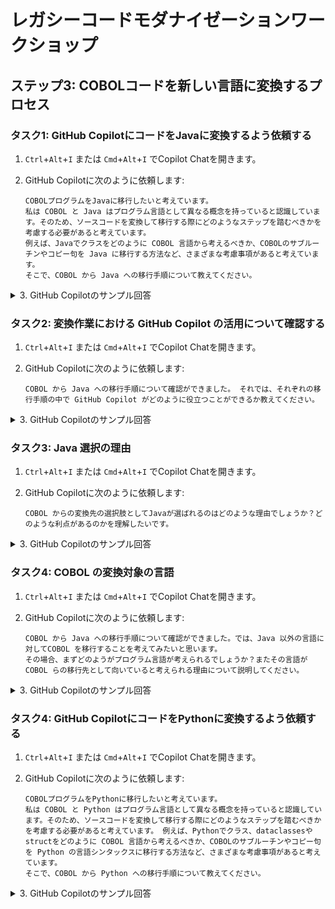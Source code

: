 # レガシーコードモダナイゼーションワークショップ

## ステップ3: COBOLコードを新しい言語に変換するプロセス

### タスク1: GitHub CopilotにコードをJavaに変換するよう依頼する

1. `Ctrl`+`Alt`+`I` または `Cmd`+`Alt`+`I` でCopilot Chatを開きます。

2. GitHub Copilotに次のように依頼します:

   ```plaintext
   COBOLプログラムをJavaに移行したいと考えています。
   私は COBOL と Java はプログラム言語として異なる概念を持っていると認識しています。そのため、ソースコードを変換して移行する際にどのようなステップを踏むべきかを考慮する必要があると考えています。
   例えば、Javaでクラスをどのように COBOL 言語から考えるべきか、COBOLのサブルーチンやコピー句を Java に移行する方法など、さまざまな考慮事項があると考えています。
   そこで、COBOL から Java への移行手順について教えてください。
   ```

<details>
<summary>3. GitHub Copilotのサンプル回答</summary>
COBOL から Java への移行手順について、以下のステップを踏むことをお勧めします。これらのステップは、COBOL の概念を Java に適切にマッピングし、移行プロセスをスムーズに進めるためのものです。

### 1. プロジェクトの計画と準備

- **コードベースのインベントリ**:
  - すべての COBOL プログラム、コピー句、外部依存関係を特定し、ドキュメント化します。

- **移行の範囲と目標の設定**:
  - 移行するコードの範囲を決定し、移行の目標（例：パフォーマンスの向上、保守性の向上）を設定します。

### 2. COBOL の概念を Java にマッピング

- **プログラム構造**:
  - COBOL の各プログラムを Java のクラスにマッピングします。COBOL の `IDENTIFICATION DIVISION` は Java クラスの宣言に相当します。

- **データ定義**:
  - COBOL の `DATA DIVISION` に定義されたデータ項目を Java のフィールドに変換します。COBOL のデータ型を Java のデータ型にマッピングします。

- **サブルーチン**:
  - COBOL のサブルーチン（`PERFORM` や `CALL` ステートメント）を Java のメソッドに変換します。サブルーチンの引数はメソッドのパラメータとして扱います。

- **COPYBOOK**:
  - COBOL のコピー句（COPYBOOK）は、Java のクラスやインターフェースとして再利用可能なコードに変換します。

### 3. 移行の実装

- **クラスの作成**:
  - 各 COBOL プログラムに対応する Java クラスを作成します。クラス名はプログラム名に基づいて命名します。

- **フィールドの定義**:
  - COBOL のデータ項目を Java のフィールドとして定義します。データ型の変換を行います（例：`PIC 9(3)` は `int` に変換）。

- **メソッドの実装**:
  - COBOL のサブルーチンを Java のメソッドとして実装します。メソッド名はサブルーチン名に基づいて命名します。

- **外部プログラムの呼び出し**:
  - COBOL の外部プログラム呼び出し（`CALL` ステートメント）を Java のメソッド呼び出しに変換します。

### 4. テストと検証

- **単体テストの作成**:
  - 各 Java クラスとメソッドに対して単体テストを作成し、正しく動作することを確認します。

- **統合テストの実施**:
  - 移行された Java コード全体を統合テストし、システム全体が正しく動作することを確認します。

### 5. 最適化とリファクタリング

- **コードの最適化**:
  - 移行された Java コードを最適化し、パフォーマンスを向上させます。

- **リファクタリング**:
  - コードの可読性と保守性を向上させるために、リファクタリングを行います。

### 具体的な例

#### COBOL のサブルーチンの Java への変換例

**COBOL サブルーチン**
```cobol
INITIALIZE-EMPLOYEES.
    MOVE "E001" TO EMPLOYEE-ID(1).
    MOVE "Alice Johnson" TO EMPLOYEE-NAME(1).
    MOVE "HR" TO DEPARTMENT(1).
    MOVE 70000.00 TO GROSS-SALARY(1).
    ...
```

**Java メソッド**
```java
public class PayrollSystem {
    private Employee[] employees = new Employee[5];

    public void initializeEmployees() {
        employees[0] = new Employee("E001", "Alice Johnson", "HR", 70000.00);
        ...
    }
}

class Employee {
    private String id;
    private String name;
    private String department;
    private double grossSalary;

    public Employee(String id, String name, String department, double grossSalary) {
        this.id = id;
        this.name = name;
        this.department = department;
        this.grossSalary = grossSalary;
    }

    // Getters and setters
}
```

### まとめ

COBOL から Java への移行は、プログラム構造、データ定義、サブルーチン、コピー句などの COBOL の概念を Java に適切にマッピングすることが重要です。移行プロセスを計画し、各ステップを慎重に実行することで、スムーズな移行を実現できます。
</details>

### タスク2: 変換作業における GitHub Copilot の活用について確認する

1. `Ctrl`+`Alt`+`I` または `Cmd`+`Alt`+`I` でCopilot Chatを開きます。

2. GitHub Copilotに次のように依頼します:

   ```plaintext
   COBOL から Java への移行手順について確認ができました。 それでは、それぞれの移行手順の中で GitHub Copilot がどのように役立つことができるか教えてください。
   ```

<details>
<summary>3. GitHub Copilotのサンプル回答</summary>
GitHub Copilot は、COBOL から Java への移行手順の各ステップでさまざまな方法で役立つことができます。以下に、各移行手順において GitHub Copilot がどのように支援できるかを説明します。

### 1. プロジェクトの計画と準備

- **コードベースのインベントリ**:
  - GitHub Copilot は、スクリプトを生成して COBOL ファイルのリストを取得し、コード行数やファイルサイズを計算するのに役立ちます。

  ```python
  import os

  def list_cobol_files(directory):
      cobol_files = []
      for root, _, files in os.walk(directory):
          for file in files:
              if file.endswith(('.cbl', '.cob')):
                  cobol_files.append(os.path.join(root, file))
      return cobol_files

  directory_path = '/path/to/cobol/project'
  cobol_files = list_cobol_files(directory_path)
  for file in cobol_files:
      print(file)
  ```

- **移行の範囲と目標の設定**:
  - GitHub Copilot は、移行計画のドキュメントテンプレートを生成するのに役立ちます。

  ```markdown
  # Migration Plan

  ## Scope
  - List of COBOL programs to be migrated
  - Dependencies and external systems

  ## Goals
  - Improve performance
  - Enhance maintainability
  - Reduce technical debt

  ## Timeline
  - Phase 1: Inventory and Analysis
  - Phase 2: Code Conversion
  - Phase 3: Testing and Validation
  - Phase 4: Optimization and Refactoring
  ```

### 2. COBOL の概念を Java にマッピング

- **プログラム構造**:
  - GitHub Copilot は、COBOL プログラムを Java クラスに変換するためのテンプレートを生成するのに役立ちます。

  ```java
  public class PayrollSystem {
      // Fields and methods will be added here
  }
  ```

- **データ定義**:
  - GitHub Copilot は、COBOL のデータ項目を Java のフィールドに変換するコードを生成するのに役立ちます。

  ```java
  public class Employee {
      private String id;
      private String name;
      private String department;
      private double grossSalary;

      // Constructor, getters, and setters
  }
  ```

- **サブルーチン**:
  - GitHub Copilot は、COBOL のサブルーチンを Java のメソッドに変換するコードを生成するのに役立ちます。

  ```java
  public void initializeEmployees() {
      employees[0] = new Employee("E001", "Alice Johnson", "HR", 70000.00);
      // Initialize other employees
  }
  ```

- **COPYBOOK**:
  - GitHub Copilot は、COBOL のコピー句を Java のクラスやインターフェースに変換するコードを生成するのに役立ちます。

  ```java
  public class EmployeeData {
      // Fields and methods for reusable data structures
  }
  ```

### 3. 移行の実装

- **クラスの作成**:
  - GitHub Copilot は、COBOL プログラムに対応する Java クラスを作成するコードを生成するのに役立ちます。

  ```java
  public class PayrollSystem {
      private Employee[] employees = new Employee[5];

      // Methods will be added here
  }
  ```

- **フィールドの定義**:
  - GitHub Copilot は、COBOL のデータ項目を Java のフィールドに変換するコードを生成するのに役立ちます。

  ```java
  private int employeeIndex;
  private double taxRate = 0.20;
  private double bonusRate = 0.10;
  private double deductionRate = 0.05;
  ```

- **メソッドの実装**:
  - GitHub Copilot は、COBOL のサブルーチンを Java のメソッドに変換するコードを生成するのに役立ちます。

  ```java
  public void calculateNetSalaries() {
      for (Employee employee : employees) {
          double bonus = calculateBonus(employee.getGrossSalary());
          double netSalary = employee.getGrossSalary() + bonus - (employee.getGrossSalary() * taxRate) - (employee.getGrossSalary() * deductionRate);
          employee.setNetSalary(netSalary);
      }
  }

  private double calculateBonus(double grossSalary) {
      return grossSalary * bonusRate;
  }
  ```

- **外部プログラムの呼び出し**:
  - GitHub Copilot は、COBOL の外部プログラム呼び出しを Java のメソッド呼び出しに変換するコードを生成するのに役立ちます。

  ```java
  public void callCalculateBonus(double grossSalary, double[] bonus) {
      bonus[0] = calculateBonus(grossSalary);
  }
  ```

### 4. テストと検証

- **単体テストの作成**:
  - GitHub Copilot は、各 Java クラスとメソッドに対する単体テストを生成するのに役立ちます。

  ```java
  @Test
  public void testInitializeEmployees() {
      PayrollSystem payrollSystem = new PayrollSystem();
      payrollSystem.initializeEmployees();
      assertEquals("E001", payrollSystem.getEmployees()[0].getId());
  }
  ```

- **統合テストの実施**:
  - GitHub Copilot は、統合テストのテンプレートを生成するのに役立ちます。

  ```java
  @Test
  public void testPayrollSystemIntegration() {
      PayrollSystem payrollSystem = new PayrollSystem();
      payrollSystem.initializeEmployees();
      payrollSystem.calculateNetSalaries();
      payrollSystem.calculateDepartmentTotals();
      payrollSystem.displayEmployees();
      payrollSystem.displayDepartmentTotals();
  }
  ```

### 5. 最適化とリファクタリング

- **コードの最適化**:
  - GitHub Copilot は、パフォーマンスを向上させるためのコード最適化の提案を行うのに役立ちます。

  ```java
  public void optimizeNetSalaryCalculation() {
      for (Employee employee : employees) {
          double grossSalary = employee.getGrossSalary();
          double bonus = calculateBonus(grossSalary);
          double netSalary = grossSalary + bonus - (grossSalary * taxRate) - (grossSalary * deductionRate);
          employee.setNetSalary(netSalary);
      }
  }
  ```

- **リファクタリング**:
  - GitHub Copilot は、コードの可読性と保守性を向上させるためのリファクタリングの提案を行うのに役立ちます。

  ```java
  public class Employee {
      private String id;
      private String name;
      private String department;
      private double grossSalary;
      private double netSalary;

      // Constructor, getters, and setters
  }
  ```

### まとめ

GitHub Copilot は、COBOL から Java への移行プロセスの各ステップで支援することができます。コードの生成、最適化、リファクタリング、テストの作成など、さまざまなタスクを効率的に行うための提案を提供し、移行プロジェクトをスムーズに進めることができます。
</details>

### タスク3: Java 選択の理由

1. `Ctrl`+`Alt`+`I` または `Cmd`+`Alt`+`I` でCopilot Chatを開きます。

2. GitHub Copilotに次のように依頼します:

   ```plaintext
   COBOL からの変換先の選択肢としてJavaが選ばれるのはどのような理由でしょうか？どのような利点があるのかを理解したいです。
   ```

<details>
<summary>3. GitHub Copilotのサンプル回答</summary>
COBOL からの変換先として Java が選ばれる理由とその利点について説明します。

### 理由

1. **オブジェクト指向プログラミング (OOP) のサポート**:
   - Java は完全なオブジェクト指向プログラミング言語であり、COBOL の構造化プログラミングからオブジェクト指向への移行を容易にします。
   - OOP の概念（クラス、オブジェクト、継承、ポリモーフィズムなど）を活用することで、コードの再利用性と保守性が向上します。

2. **クロスプラットフォームの互換性**:
   - Java は「Write Once, Run Anywhere (WORA)」の理念に基づいて設計されており、Java 仮想マシン (JVM) 上で動作するため、異なるプラットフォーム間での移植性が高いです。
   - これにより、COBOL プログラムを Java に移行した後、さまざまなオペレーティングシステムで実行できます。

3. **豊富なライブラリとフレームワーク**:
   - Java には豊富な標準ライブラリとサードパーティのライブラリがあり、データベースアクセス、ネットワーク通信、ファイル操作、GUI 開発など、さまざまな機能を簡単に実装できます。
   - Spring や Hibernate などの強力なフレームワークを使用することで、エンタープライズアプリケーションの開発が効率化されます。

4. **大規模なコミュニティとサポート**:
   - Java は広範なコミュニティとサポートがあり、豊富なドキュメントやリソースが利用可能です。
   - 問題解決やベストプラクティスの共有が容易であり、移行プロジェクトをスムーズに進めることができます。

5. **パフォーマンスとスケーラビリティ**:
   - Java は高いパフォーマンスとスケーラビリティを提供し、大規模なエンタープライズアプリケーションの要件を満たすことができます。
   - JVM の最適化とガベージコレクションにより、効率的なメモリ管理とパフォーマンス向上が図られます。

### 利点

1. **保守性の向上**:
   - オブジェクト指向設計により、コードのモジュール化と再利用性が向上し、保守性が高まります。
   - クラスやメソッドの分割により、コードの理解と変更が容易になります。

2. **セキュリティ**:
   - Java はセキュリティ機能が強化されており、セキュアなアプリケーション開発が可能です。
   - JVM のセキュリティマネージャーやサンドボックス機能により、アプリケーションの安全性が確保されます。

3. **エンタープライズアプリケーションのサポート**:
   - Java はエンタープライズアプリケーションの開発に適しており、JEE (Java Enterprise Edition) を使用することで、トランザクション管理、セッション管理、メッセージングなどの機能を簡単に実装できます。

4. **豊富なツールとIDE**:
   - Eclipse、IntelliJ IDEA、NetBeans などの強力な統合開発環境 (IDE) が利用可能であり、開発効率が向上します。
   - デバッグ、テスト、自動化ツールのサポートにより、開発プロセスが効率化されます。

### まとめ

COBOL から Java への移行は、オブジェクト指向プログラミングのサポート、クロスプラットフォームの互換性、豊富なライブラリとフレームワーク、大規模なコミュニティとサポート、高いパフォーマンスとスケーラビリティなどの理由から選ばれます。これにより、保守性の向上、セキュリティの強化、エンタープライズアプリケーションのサポート、豊富なツールとIDEの利用が可能となり、移行プロジェクトを成功に導くことができます。

</details>

### タスク4: COBOL の変換対象の言語

1. `Ctrl`+`Alt`+`I` または `Cmd`+`Alt`+`I` でCopilot Chatを開きます。

2. GitHub Copilotに次のように依頼します:

   ```plaintext
   COBOL から Java への移行手順について確認ができました。では、Java 以外の言語に対してCOBOL を移行することを考えてみたいと思います。
   その場合、まずどのようがプログラム言語が考えられるでしょうか？またその言語が COBOL らの移行先として向いていると考えられる理由について説明してください。
   ```

<details>
<summary>3. GitHub Copilotのサンプル回答</summary>
COBOL からの移行先として考えられるプログラム言語はいくつかあります。それぞれの言語がCOBOLからの移行先として向いている理由について説明します。

### 1. Python

**理由**:
- **シンプルで読みやすい構文**: Python はシンプルで読みやすい構文を持ち、COBOL のようなビジネスロジックを記述するのに適しています。
- **豊富なライブラリ**: データ処理やファイル操作、ネットワーク通信など、さまざまなライブラリが豊富に揃っており、COBOL の機能を簡単に再現できます。
- **広範なコミュニティサポート**: Python は広範なコミュニティサポートがあり、移行時の問題解決が容易です。

### 2. C#

**理由**:
- **強力なオブジェクト指向機能**: C# は強力なオブジェクト指向機能を持ち、COBOL の構造化プログラミングをオブジェクト指向に移行するのに適しています。
- **.NET エコシステム**: C# は .NET エコシステムの一部であり、Windows 環境での開発や運用に強みがあります。
- **豊富なツールとサポート**: Visual Studio などの強力な開発ツールがあり、移行プロセスを支援します。

### 3. JavaScript (Node.js)

**理由**:
- **非同期処理のサポート**: Node.js は非同期処理をサポートしており、リアルタイムアプリケーションの開発に適しています。
- **クロスプラットフォーム**: JavaScript はクロスプラットフォームで動作し、Webアプリケーションやサーバーサイドアプリケーションの開発に適しています。
- **豊富なパッケージ**: npm による豊富なパッケージがあり、COBOL の機能を再現するためのライブラリが多数存在します。

### 4. Ruby

**理由**:
- **シンプルで直感的な構文**: Ruby はシンプルで直感的な構文を持ち、COBOL のビジネスロジックを簡単に移行できます。
- **強力なフレームワーク**: Ruby on Rails などの強力なフレームワークがあり、Webアプリケーションの開発に適しています。
- **活発なコミュニティ**: Ruby は活発なコミュニティがあり、移行時のサポートが充実しています。

### 5. Go

**理由**:
- **高いパフォーマンス**: Go はコンパイル言語であり、高いパフォーマンスを発揮します。COBOL のパフォーマンス要件を満たすことができます。
- **シンプルな構文**: Go はシンプルな構文を持ち、学習コストが低いです。
- **並行処理のサポート**: Go は並行処理をサポートしており、マルチスレッドアプリケーションの開発に適しています。

### まとめ

COBOL からの移行先としては、Python、C#、JavaScript (Node.js)、Ruby、Go などが考えられます。それぞれの言語は、COBOL のビジネスロジックやデータ処理の要件を満たすための特長を持っています。移行先の選定は、プロジェクトの要件やチームのスキルセットに応じて行うことが重要です。

</details>

### タスク4: GitHub CopilotにコードをPythonに変換するよう依頼する

1. `Ctrl`+`Alt`+`I` または `Cmd`+`Alt`+`I` でCopilot Chatを開きます。

2. GitHub Copilotに次のように依頼します:

   ```plaintext
   COBOLプログラムをPythonに移行したいと考えています。
   私は COBOL と Python はプログラム言語として異なる概念を持っていると認識しています。そのため、ソースコードを変換して移行する際にどのようなステップを踏むべきかを考慮する必要があると考えています。 例えば、Pythonでクラス、dataclassesやstructをどのように COBOL 言語から考えるべきか、COBOLのサブルーチンやコピー句を Python の言語シンタックスに移行する方法など、さまざまな考慮事項があると考えています。
   そこで、COBOL から Python への移行手順について教えてください。
   ```

<details>
<summary>3. GitHub Copilotのサンプル回答</summary>
COBOL から Python への移行手順について、以下のステップを踏むことをお勧めします。これらのステップは、COBOL の概念を Python に適切にマッピングし、移行プロセスをスムーズに進めるためのものです。

### 1. プロジェクトの計画と準備

- **コードベースのインベントリ**:
  - すべての COBOL プログラム、コピー句、外部依存関係を特定し、ドキュメント化します。

- **移行の範囲と目標の設定**:
  - 移行するコードの範囲を決定し、移行の目標（例：パフォーマンスの向上、保守性の向上）を設定します。

### 2. COBOL の概念を Python にマッピング

- **プログラム構造**:
  - COBOL の各プログラムを Python のクラスまたはモジュールにマッピングします。COBOL の `IDENTIFICATION DIVISION` は Python のクラス定義に相当します。

- **データ定義**:
  - COBOL の `DATA DIVISION` に定義されたデータ項目を Python のデータクラスや辞書に変換します。COBOL のデータ型を Python のデータ型にマッピングします。

- **サブルーチン**:
  - COBOL のサブルーチン（`PERFORM` や `CALL` ステートメント）を Python の関数やメソッドに変換します。サブルーチンの引数は関数のパラメータとして扱います。

- **COPYBOOK**:
  - COBOL のコピー句（COPYBOOK）は、Python のモジュールやクラスとして再利用可能なコードに変換します。

### 3. 移行の実装

- **クラスの作成**:
  - 各 COBOL プログラムに対応する Python クラスまたはモジュールを作成します。クラス名やモジュール名はプログラム名に基づいて命名します。

- **フィールドの定義**:
  - COBOL のデータ項目を Python のデータクラスや辞書として定義します。データ型の変換を行います（例：`PIC 9(3)` は `int` に変換）。

- **メソッドの実装**:
  - COBOL のサブルーチンを Python の関数やメソッドとして実装します。メソッド名はサブルーチン名に基づいて命名します。

- **外部プログラムの呼び出し**:
  - COBOL の外部プログラム呼び出し（`CALL` ステートメント）を Python の関数呼び出しに変換します。

### 4. テストと検証

- **単体テストの作成**:
  - 各 Python クラスと関数に対して単体テストを作成し、正しく動作することを確認します。

- **統合テストの実施**:
  - 移行された Python コード全体を統合テストし、システム全体が正しく動作することを確認します。

### 5. 最適化とリファクタリング

- **コードの最適化**:
  - 移行された Python コードを最適化し、パフォーマンスを向上させます。

- **リファクタリング**:
  - コードの可読性と保守性を向上させるために、リファクタリングを行います。

### 具体的な例

#### COBOL のサブルーチンの Python への変換例

**COBOL サブルーチン**
```cobol
INITIALIZE-EMPLOYEES.
    MOVE "E001" TO EMPLOYEE-ID(1).
    MOVE "Alice Johnson" TO EMPLOYEE-NAME(1).
    MOVE "HR" TO DEPARTMENT(1).
    MOVE 70000.00 TO GROSS-SALARY(1).
    ...
```

**Python 関数**
```python
from dataclasses import dataclass

@dataclass
class Employee:
    id: str
    name: str
    department: str
    gross_salary: float

employees = []

def initialize_employees():
    employees.append(Employee("E001", "Alice Johnson", "HR", 70000.00))
    # Initialize other employees
```

### まとめ

COBOL から Python への移行は、プログラム構造、データ定義、サブルーチン、コピー句などの COBOL の概念を Python に適切にマッピングすることが重要です。移行プロセスを計画し、各ステップを慎重に実行することで、スムーズな移行を実現できます。
</details>

